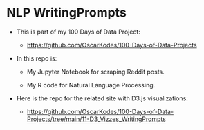 # NLP WritingPrompts 

- This is part of my 100 Days of Data Project:

    - https://github.com/OscarKodes/100-Days-of-Data-Projects

- In this repo is:

    - My Jupyter Notebook for scraping Reddit posts.
	
	- My R code for Natural Language Processing.
	
- Here is the repo for the related site with D3.js visualizations:

    - https://github.com/OscarKodes/100-Days-of-Data-Projects/tree/main/11-D3_Vizzes_WritingPrompts

